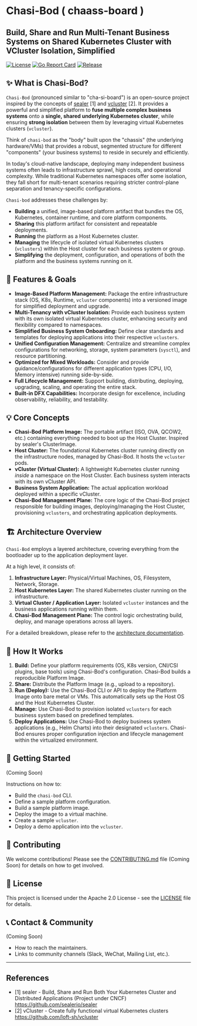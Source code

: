 # Chasi-Bod ( chaass-board )

## Build, Share and Run Multi-Tenant Business Systems on Shared Kubernetes Cluster with VCluster Isolation, Simplified

[![License](https://img.shields.io/github/license/turtacn/chasi-bod)](https://github.com/turtacn/chasi-bod/blob/main/LICENSE)
[![Go Report Card](https://goreportcard.com/badge/github.com/turtacn/chasi-bod)](https://goreportcard.com/report/github.com/turtacn/chasi-bod)
[![Release](https://img.shields.io/github/v/release/turtacn/chasi-bod)](https://github.com/turtacn/chasi-bod/releases/latest)

## ✨ What is Chasi-Bod?

`Chasi-Bod` (pronounced similar to "cha-si-board") is an open-source project inspired by the concepts of [sealer](https://github.com/sealerio/sealer) [1] and [vcluster](https://github.com/loft-sh/vcluster) [2]. It provides a powerful and simplified platform to **fuse multiple complex business systems** onto a **single, shared underlying Kubernetes cluster**, while ensuring **strong isolation** between them by leveraging virtual Kubernetes clusters (`vcluster`).

Think of `chasi-bod` as the "body" built upon the "chassis" (the underlying hardware/VMs) that provides a robust, segmented structure for different "components" (your business systems) to reside in securely and efficiently.

In today's cloud-native landscape, deploying many independent business systems often leads to infrastructure sprawl, high costs, and operational complexity. While traditional Kubernetes namespaces offer some isolation, they fall short for multi-tenant scenarios requiring stricter control-plane separation and tenancy-specific configurations.

`Chasi-bod` addresses these challenges by:

* **Building** a unified, image-based platform artifact that bundles the OS, Kubernetes, container runtime, and core platform components.
* **Sharing** this platform artifact for consistent and repeatable deployments.
* **Running** the platform as a Host Kubernetes cluster.
* **Managing** the lifecycle of isolated virtual Kubernetes clusters (`vclusters`) within the Host cluster for each business system or group.
* **Simplifying** the deployment, configuration, and operations of both the platform and the business systems running on it.

## 🚀 Features & Goals

* **Image-Based Platform Management:** Package the entire infrastructure stack (OS, K8s, Runtime, `vcluster` components) into a versioned image for simplified deployment and upgrade.
* **Multi-Tenancy with vCluster Isolation:** Provide each business system with its own isolated virtual Kubernetes cluster, enhancing security and flexibility compared to namespaces.
* **Simplified Business System Onboarding:** Define clear standards and templates for deploying applications into their respective `vclusters`.
* **Unified Configuration Management:** Centralize and streamline complex configurations for networking, storage, system parameters (`sysctl`), and resource partitioning.
* **Optimized for Mixed Workloads:** Consider and provide guidance/configurations for different application types (CPU, I/O, Memory intensive) running side-by-side.
* **Full Lifecycle Management:** Support building, distributing, deploying, upgrading, scaling, and operating the entire stack.
* **Built-in DFX Capabilities:** Incorporate design for excellence, including observability, reliability, and testability.

## 💡 Core Concepts

* **Chasi-Bod Platform Image:** The portable artifact (ISO, OVA, QCOW2, etc.) containing everything needed to boot up the Host Cluster. Inspired by sealer's ClusterImage.
* **Host Cluster:** The foundational Kubernetes cluster running directly on the infrastructure nodes, managed by Chasi-Bod. It hosts the `vcluster` pods.
* **vCluster (Virtual Cluster):** A lightweight Kubernetes cluster running *inside* a namespace on the Host Cluster. Each business system interacts with its own vCluster API.
* **Business System Application:** The actual application workload deployed within a specific vCluster.
* **Chasi-Bod Management Plane:** The core logic of the Chasi-Bod project responsible for building images, deploying/managing the Host Cluster, provisioning `vclusters`, and orchestrating application deployments.

## 🏗️ Architecture Overview

`Chasi-Bod` employs a layered architecture, covering everything from the bootloader up to the application deployment layer.

At a high level, it consists of:

1.  **Infrastructure Layer:** Physical/Virtual Machines, OS, Filesystem, Network, Storage.
2.  **Host Kubernetes Layer:** The shared Kubernetes cluster running on the infrastructure.
3.  **Virtual Cluster / Application Layer:** Isolated `vcluster` instances and the business applications running within them.
4.  **Chasi-Bod Management Plane:** The control logic orchestrating build, deploy, and manage operations across all layers.

For a detailed breakdown, please refer to the [architecture documentation](docs/architecture.md).

## 🧠 How It Works

1.  **Build:** Define your platform requirements (OS, K8s version, CNI/CSI plugins, base tools) using Chasi-Bod's configuration. Chasi-Bod builds a reproducible Platform Image.
2.  **Share:** Distribute the Platform Image (e.g., upload to a repository).
3.  **Run (Deploy):** Use the Chasi-Bod CLI or API to deploy the Platform Image onto bare metal or VMs. This automatically sets up the Host OS and the Host Kubernetes Cluster.
4.  **Manage:** Use Chasi-Bod to provision isolated `vclusters` for each business system based on predefined templates.
5.  **Deploy Applications:** Use Chasi-Bod to deploy business system applications (e.g., Helm Charts) into their designated `vclusters`. Chasi-Bod ensures proper configuration injection and lifecycle management within the virtualized environment.

## 🌱 Getting Started

(Coming Soon)

Instructions on how to:

* Build the `chasi-bod` CLI.
* Define a sample platform configuration.
* Build a sample platform image.
* Deploy the image to a virtual machine.
* Create a sample `vcluster`.
* Deploy a demo application into the `vcluster`.

## 🤝 Contributing

We welcome contributions! Please see the [CONTRIBUTING.md](CONTRIBUTING.md) file (Coming Soon) for details on how to get involved.

## 📄 License

This project is licensed under the Apache 2.0 License - see the [LICENSE](LICENSE) file for details.

## 📞 Contact & Community

(Coming Soon)

* How to reach the maintainers.
* Links to community channels (Slack, WeChat, Mailing List, etc.).

---

## References

- [1] sealer - Build, Share and Run Both Your Kubernetes Cluster and Distributed Applications (Project under CNCF) https://github.com/sealerio/sealer
- [2] vCluster - Create fully functional virtual Kubernetes clusters https://github.com/loft-sh/vcluster